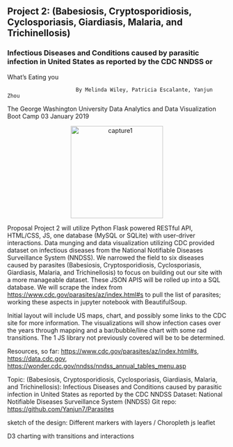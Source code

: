 ## Project 2: (Babesiosis, Cryptosporidiosis, Cyclosporiasis, Giardiasis, Malaria, and Trichinellosis)
### Infectious Diseases and Conditions caused by parasitic infection in United States as reported by the CDC NNDSS or
What’s Eating you 

                          By Melinda Wiley, Patricia Escalante, Yanjun Zhou

The George Washington University Data Analytics and Data Visualization Boot Camp
03 January 2019

<p align="center">
  <img width="212" alt="capture1" src="https://user-images.githubusercontent.com/41865917/50668218-b69b1b80-0f8b-11e9-9f98-6d2bcd1d64b3.PNG">
</p>


Proposal
Project 2 will utilize Python Flask powered RESTful API, HTML/CSS, JS, one database (MySQL or SQLite) with user-driver interactions. Data munging and data visualization utilizing CDC provided dataset on infectious diseases from the National Notifiable Diseases Surveillance System (NNDSS). We narrowed the field to six diseases caused by parasites (Babesiosis, Cryptosporidiosis, Cyclosporiasis, Giardiasis, Malaria, and Trichinellosis) to focus on building out our site with a more manageable dataset. These JSON APIS will be rolled up into a SQL database. We will scrape the index from https://www.cdc.gov/parasites/az/index.html#s to pull the list of parasites; working these aspects in jupyter notebook with BeautifulSoup. 

Initial layout will include US maps, chart, and possibly some links to the CDC site for more information. The visualizations will show infection cases over the years through mapping and a bar/bubble/line chart with some rad transitions. The 1 JS library not previously covered will be to be determined. 

Resources, so far: https://www.cdc.gov/parasites/az/index.html#s, https://data.cdc.gov, https://wonder.cdc.gov/nndss/nndss_annual_tables_menu.asp

Topic: (Babesiosis, Cryptosporidiosis, Cyclosporiasis, Giardiasis, Malaria, and Trichinellosis): Infectious Diseases and Conditions caused by parasitic infection in United States as reported by the CDC NNDSS
Dataset: National Notifiable Diseases Surveillance System (NNDSS)
Git repo: https://github.com/Yanjun7/Parasites 

sketch of the design:
Different markers with layers / Choropleth js leaflet
   

D3 charting with transitions and interactions 

